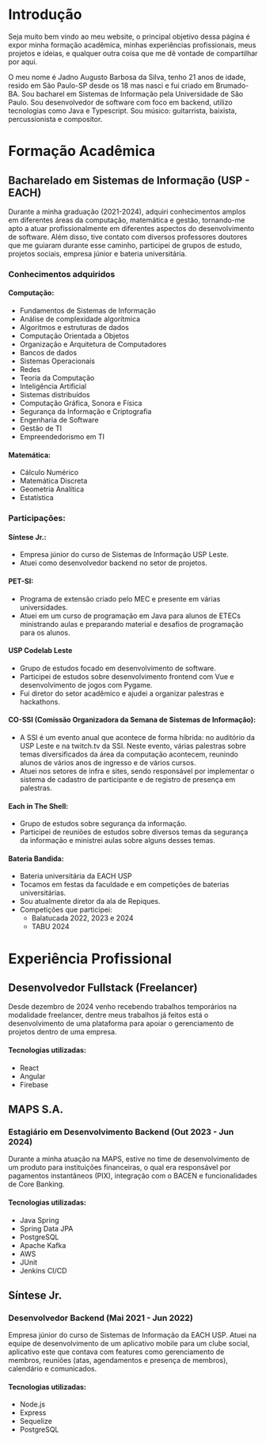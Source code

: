 # Introdução

Seja muito bem vindo ao meu website, o principal objetivo dessa página é expor minha formação acadêmica, minhas experiências profissionais, meus projetos e ideias, e qualquer outra coisa que me dê vontade de compartilhar por aqui.

O meu nome é Jadno Augusto Barbosa da Silva, tenho 21 anos de idade, resido em São Paulo-SP desde os 18 mas nasci e fui criado em Brumado-BA.
Sou bacharel em Sistemas de Informação pela Universidade de São Paulo.
Sou desenvolvedor de software com foco em backend, utilizo tecnologias como Java e Typescript.
Sou músico: guitarrista, baixista, percussionista e compositor.

# Formação Acadêmica
## Bacharelado em Sistemas de Informação (USP - EACH)
Durante a minha graduação (2021-2024), adquiri conhecimentos amplos em diferentes áreas da computação, matemática e gestão, tornando-me apto a atuar profissionalmente em diferentes aspectos do desenvolvimento de software.
Além disso, tive contato com diversos professores doutores que me guiaram durante esse caminho, participei de grupos de estudo, projetos sociais, empresa júnior e bateria universitária.
### Conhecimentos adquiridos
#### Computação:
- Fundamentos de Sistemas de Informação
- Análise de complexidade algorítmica
- Algoritmos e estruturas de dados
- Computação Orientada a Objetos
- Organização e Arquitetura de Computadores
- Bancos de dados
- Sistemas Operacionais
- Redes
- Teoria da Computação
- Inteligência Artificial
- Sistemas distribuídos
- Computação Gráfica, Sonora e Física
- Segurança da Informação e Criptografia
- Engenharia de Software
- Gestão de TI
- Empreendedorismo em TI
#### Matemática:
- Cálculo Numérico
- Matemática Discreta
- Geometria Analítica
- Estatística
### Participações:
#### Síntese Jr.:
- Empresa júnior do curso de Sistemas de Informação USP Leste.
- Atuei como desenvolvedor backend no setor de projetos.
#### PET-SI:
- Programa de extensão criado pelo MEC e presente em várias universidades.
- Atuei em um curso de programação em Java para alunos de ETECs ministrando aulas e preparando material e desafios de programação para os alunos.
#### USP Codelab Leste
- Grupo de estudos focado em desenvolvimento de software.
- Participei de estudos sobre desenvolvimento frontend com Vue e desenvolvimento de jogos com Pygame.
- Fui diretor do setor acadêmico e ajudei a organizar palestras e hackathons.
#### CO-SSI (Comissão Organizadora da Semana de Sistemas de Informação):
- A SSI é um evento anual que acontece de forma híbrida: no auditório da USP Leste e na twitch.tv da SSI. Neste evento, várias palestras sobre temas diversificados da área da computação acontecem, reunindo alunos de vários anos de ingresso e de vários cursos.
- Atuei nos setores de infra e sites, sendo responsável por implementar o sistema de cadastro de participante e de registro de presença em palestras.
#### Each in The Shell:
- Grupo de estudos sobre segurança da informação.
- Participei de reuniões de estudos sobre diversos temas da segurança da informação e ministrei aulas sobre alguns desses temas.
#### Bateria Bandida:
- Bateria universitária da EACH USP
- Tocamos em festas da faculdade e em competições de baterias universitárias.
- Sou atualmente diretor da ala de Repiques.
- Competições que participei:
	- Balatucada 2022, 2023 e 2024
	- TABU 2024

# Experiência Profissional
## Desenvolvedor Fullstack (Freelancer)
Desde dezembro de 2024 venho recebendo trabalhos temporários na modalidade freelancer, dentre meus trabalhos já feitos está o desenvolvimento de uma plataforma para apoiar o gerenciamento de projetos dentro de uma empresa.
#### Tecnologias utilizadas:
- React
- Angular
- Firebase

## MAPS S.A.
### Estagiário em Desenvolvimento Backend (Out 2023 - Jun 2024)
Durante a minha atuação na MAPS, estive no time de desenvolvimento de um produto para instituições financeiras, o qual era responsável por pagamentos instantâneos (PIX), integração com o BACEN e funcionalidades de Core Banking.
#### Tecnologias utilizadas:
- Java Spring
- Spring Data JPA
- PostgreSQL
- Apache Kafka
- AWS
- JUnit
- Jenkins CI/CD

## Síntese Jr.
### Desenvolvedor Backend (Mai 2021 - Jun 2022)
Empresa júnior do curso de Sistemas de Informação da EACH USP.
Atuei na equipe de desenvolvimento de um aplicativo mobile para um clube social, aplicativo este que contava com features como gerenciamento de membros, reuniões (atas, agendamentos e presença de membros), calendário e comunicados.
#### Tecnologias utilizadas:
- Node.js
- Express
- Sequelize
- PostgreSQL